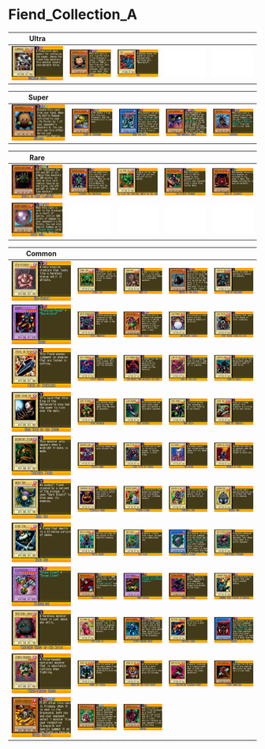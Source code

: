 # Fiend_Collection_A

|Ultra| | | | |
|---|---|---|---|---|
|[![Summoned Skull ](../images/WC6-EN/0022-SummonedSkull-WC6-EN-VG.png)](https://yugipedia.com/wiki/Summoned_Skull_(World_Championship_2006))|[![Sangan ](../images/WC6-EN/0053-Sangan-WC6-EN-VG.png)](https://yugipedia.com/wiki/Sangan_(World_Championship_2006))|[![Zoa ](../images/WC6-EN/0349-Zoa-WC6-EN-VG.png)](https://yugipedia.com/wiki/Zoa_(World_Championship_2006))|![Blank](../images/Blank.png)|![Blank](../images/Blank.png)|

|Super| | | | |
|---|---|---|---|---|
|[![Kuriboh ](../images/WC6-EN/0062-Kuriboh-WC6-EN-VG.png)](https://yugipedia.com/wiki/Kuriboh_(World_Championship_2006))|[![Mask of Darkness ](../images/WC6-EN/0108-MaskofDarkness-WC6-EN-VG.png)](https://yugipedia.com/wiki/Mask_of_Darkness_(World_Championship_2006))|[![Zera The Mant ](../images/WC6-EN/0317-ZeraTheMant-WC6-EN-VG.png)](https://yugipedia.com/wiki/Zera_The_Mant_(World_Championship_2006))|[![Toon Summoned Skull ](../images/WC6-EN/0591-ToonSummonedSkull-WC6-EN-VG.png)](https://yugipedia.com/wiki/Toon_Summoned_Skull_(World_Championship_2006))|[![Berfomet ](../images/WC6-EN/0609-Berfomet-WC6-EN-VG.png)](https://yugipedia.com/wiki/Berfomet_(World_Championship_2006))|

|Rare| | | | |
|---|---|---|---|---|
|[![Castle of Dark Illusions ](../images/WC6-EN/0092-CastleofDarkIllusions-WC6-EN-VG.png)](https://yugipedia.com/wiki/Castle_of_Dark_Illusions_(World_Championship_2006))|[![Versago the Destroyer ](../images/WC6-EN/0254-VersagotheDestroyer-WC6-EN-VG.png)](https://yugipedia.com/wiki/Versago_the_Destroyer_(World_Championship_2006))|[![La Jinn the Mystical Genie of the Lamp ](../images/WC6-EN/0335-LaJinntheMysticalGenieoftheLamp-WC6-EN-VG.png)](https://yugipedia.com/wiki/La_Jinn_the_Mystical_Genie_of_the_Lamp_(World_Championship_2006))|[![The Bistro Butcher ](../images/WC6-EN/0436-TheBistroButcher-WC6-EN-VG.png)](https://yugipedia.com/wiki/The_Bistro_Butcher_(World_Championship_2006))|[![Wall of Illusion ](../images/WC6-EN/0698-WallofIllusion-WC6-EN-VG.png)](https://yugipedia.com/wiki/Wall_of_Illusion_(World_Championship_2006))|
|[![Giant Germ ](../images/WC6-EN/0735-GiantGerm-WC6-EN-VG.png)](https://yugipedia.com/wiki/Giant_Germ_(World_Championship_2006))|![Blank](../images/Blank.png)|![Blank](../images/Blank.png)|![Blank](../images/Blank.png)|![Blank](../images/Blank.png)|

|Common| | | | |
|---|---|---|---|---|
|[![Ryu-Kishin ](../images/WC6-EN/0008-RyuKishin-WC6-EN-VG.png)](https://yugipedia.com/wiki/Ryu-Kishin_(World_Championship_2006))|[![Feral Imp ](../images/WC6-EN/0009-FeralImp-WC6-EN-VG.png)](https://yugipedia.com/wiki/Feral_Imp_(World_Championship_2006))|[![Horn Imp ](../images/WC6-EN/0027-HornImp-WC6-EN-VG.png)](https://yugipedia.com/wiki/Horn_Imp_(World_Championship_2006))|[![Reaper of the Cards ](../images/WC6-EN/0093-ReaperoftheCards-WC6-EN-VG.png)](https://yugipedia.com/wiki/Reaper_of_the_Cards_(World_Championship_2006))|[![King of Yamimakai ](../images/WC6-EN/0094-KingofYamimakai-WC6-EN-VG.png)](https://yugipedia.com/wiki/King_of_Yamimakai_(World_Championship_2006))|
|[![Barox ](../images/WC6-EN/0095-Barox-WC6-EN-VG.png)](https://yugipedia.com/wiki/Barox_(World_Championship_2006))|[![Metal Guardian ](../images/WC6-EN/0096-MetalGuardian-WC6-EN-VG.png)](https://yugipedia.com/wiki/Metal_Guardian_(World_Championship_2006))|[![Crass Clown ](../images/WC6-EN/0101-CrassClown-WC6-EN-VG.png)](https://yugipedia.com/wiki/Crass_Clown_(World_Championship_2006))|[![Job-Change Mirror ](../images/WC6-EN/0109-JobChangeMirror-WC6-EN-VG.png)](https://yugipedia.com/wiki/Job-Change_Mirror_(World_Championship_2006))|[![That Which Feeds on Life ](../images/WC6-EN/0115-ThatWhichFeedsonLife-WC6-EN-VG.png)](https://yugipedia.com/wiki/That_Which_Feeds_on_Life_(World_Championship_2006))|
|[![Trial of Nightmare ](../images/WC6-EN/0122-TrialofNightmare-WC6-EN-VG.png)](https://yugipedia.com/wiki/Trial_of_Nightmare_(World_Championship_2006))|[![Witty Phantom ](../images/WC6-EN/0133-WittyPhantom-WC6-EN-VG.png)](https://yugipedia.com/wiki/Witty_Phantom_(World_Championship_2006))|[![The Shadow Who Controls the Dark ](../images/WC6-EN/0144-TheShadowWhoControlstheDark-WC6-EN-VG.png)](https://yugipedia.com/wiki/The_Shadow_Who_Controls_the_Dark_(World_Championship_2006))|[![Lord of the Lamp ](../images/WC6-EN/0145-LordoftheLamp-WC6-EN-VG.png)](https://yugipedia.com/wiki/Lord_of_the_Lamp_(World_Championship_2006))|[![Lord of Zemia ](../images/WC6-EN/0158-LordofZemia-WC6-EN-VG.png)](https://yugipedia.com/wiki/Lord_of_Zemia_(World_Championship_2006))|
|[![Dark King of the Abyss ](../images/WC6-EN/0162-DarkKingoftheAbyss-WC6-EN-VG.png)](https://yugipedia.com/wiki/Dark_King_of_the_Abyss_(World_Championship_2006))|[![Dark Prisoner ](../images/WC6-EN/0165-DarkPrisoner-WC6-EN-VG.png)](https://yugipedia.com/wiki/Dark_Prisoner_(World_Championship_2006))|[![Claw Reacher ](../images/WC6-EN/0169-ClawReacher-WC6-EN-VG.png)](https://yugipedia.com/wiki/Claw_Reacher_(World_Championship_2006))|[![Dark Shade ](../images/WC6-EN/0172-DarkShade-WC6-EN-VG.png)](https://yugipedia.com/wiki/Dark_Shade_(World_Championship_2006))|[![Terra the Terrible ](../images/WC6-EN/0184-TerratheTerrible-WC6-EN-VG.png)](https://yugipedia.com/wiki/Terra_the_Terrible_(World_Championship_2006))|
|[![Midnight Fiend ](../images/WC6-EN/0210-MidnightFiend-WC6-EN-VG.png)](https://yugipedia.com/wiki/Midnight_Fiend_(World_Championship_2006))|[![Madjinn Gunn ](../images/WC6-EN/0219-MadjinnGunn-WC6-EN-VG.png)](https://yugipedia.com/wiki/Madjinn_Gunn_(World_Championship_2006))|[![Dark Titan of Terror ](../images/WC6-EN/0220-DarkTitanofTerror-WC6-EN-VG.png)](https://yugipedia.com/wiki/Dark_Titan_of_Terror_(World_Championship_2006))|[![The Drdek ](../images/WC6-EN/0225-TheDrdek-WC6-EN-VG.png)](https://yugipedia.com/wiki/The_Drdek_(World_Championship_2006))|[![Candle of Fate ](../images/WC6-EN/0227-CandleofFate-WC6-EN-VG.png)](https://yugipedia.com/wiki/Candle_of_Fate_(World_Championship_2006))|
|[![Meda Bat ](../images/WC6-EN/0230-MedaBat-WC6-EN-VG.png)](https://yugipedia.com/wiki/Meda_Bat_(World_Championship_2006))|[![Embryonic Beast ](../images/WC6-EN/0239-EmbryonicBeast-WC6-EN-VG.png)](https://yugipedia.com/wiki/Embryonic_Beast_(World_Championship_2006))|[![Wicked Mirror ](../images/WC6-EN/0246-WickedMirror-WC6-EN-VG.png)](https://yugipedia.com/wiki/Wicked_Mirror_(World_Championship_2006))|[![Megirus Light ](../images/WC6-EN/0256-MegirusLight-WC6-EN-VG.png)](https://yugipedia.com/wiki/Megirus_Light_(World_Championship_2006))|[![Gorgon Egg ](../images/WC6-EN/0262-GorgonEgg-WC6-EN-VG.png)](https://yugipedia.com/wiki/Gorgon_Egg_(World_Championship_2006))|
|[![King Fog ](../images/WC6-EN/0264-KingFog-WC6-EN-VG.png)](https://yugipedia.com/wiki/King_Fog_(World_Championship_2006))|[![Mystic Clown ](../images/WC6-EN/0266-MysticClown-WC6-EN-VG.png)](https://yugipedia.com/wiki/Mystic_Clown_(World_Championship_2006))|[![Bio Plant ](../images/WC6-EN/0277-BioPlant-WC6-EN-VG.png)](https://yugipedia.com/wiki/Bio_Plant_(World_Championship_2006))|[![Fiend's Mirror ](../images/WC6-EN/0323-FiendsMirror-WC6-EN-VG.png)](https://yugipedia.com/wiki/Fiend%27s_Mirror_(World_Championship_2006))|[![Ryu-Kishin Powered ](../images/WC6-EN/0333-RyuKishinPowered-WC6-EN-VG.png)](https://yugipedia.com/wiki/Ryu-Kishin_Powered_(World_Championship_2006))|
|[![Bickuribox ](../images/WC6-EN/0342-Bickuribox-WC6-EN-VG.png)](https://yugipedia.com/wiki/Bickuribox_(World_Championship_2006))|[![Monster Eye ](../images/WC6-EN/0352-MonsterEye-WC6-EN-VG.png)](https://yugipedia.com/wiki/Monster_Eye_(World_Championship_2006))|[![Soul Hunter ](../images/WC6-EN/0397-SoulHunter-WC6-EN-VG.png)](https://yugipedia.com/wiki/Soul_Hunter_(World_Championship_2006))|[![Dragon Seeker ](../images/WC6-EN/0417-DragonSeeker-WC6-EN-VG.png)](https://yugipedia.com/wiki/Dragon_Seeker_(World_Championship_2006))|[![Invader from Another Dimension ](../images/WC6-EN/0464-InvaderfromAnotherDimension-WC6-EN-VG.png)](https://yugipedia.com/wiki/Invader_from_Another_Dimension_(World_Championship_2006))|
|[![Wretched Ghost of the Attic ](../images/WC6-EN/0467-WretchedGhostoftheAttic-WC6-EN-VG.png)](https://yugipedia.com/wiki/Wretched_Ghost_of_the_Attic_(World_Championship_2006))|[![Key Mace #2 ](../images/WC6-EN/0496-KeyMace2-WC6-EN-VG.png)](https://yugipedia.com/wiki/Key_Mace_2_(World_Championship_2006))|[![Hiro's Shadow Scout ](../images/WC6-EN/0506-HirosShadowScout-WC6-EN-VG.png)](https://yugipedia.com/wiki/Hiro%27s_Shadow_Scout_(World_Championship_2006))|[![Whiptail Crow ](../images/WC6-EN/0532-WhiptailCrow-WC6-EN-VG.png)](https://yugipedia.com/wiki/Whiptail_Crow_(World_Championship_2006))|[![Chakra ](../images/WC6-EN/0574-Chakra-WC6-EN-VG.png)](https://yugipedia.com/wiki/Chakra_(World_Championship_2006))|
|[![Three-Headed Geedo ](../images/WC6-EN/0606-ThreeHeadedGeedo-WC6-EN-VG.png)](https://yugipedia.com/wiki/Three-Headed_Geedo_(World_Championship_2006))|[![Beast of Talwar ](../images/WC6-EN/0638-BeastofTalwar-WC6-EN-VG.png)](https://yugipedia.com/wiki/Beast_of_Talwar_(World_Championship_2006))|[![Baron of the Fiend Sword ](../images/WC6-EN/0700-BaronoftheFiendSword-WC6-EN-VG.png)](https://yugipedia.com/wiki/Baron_of_the_Fiend_Sword_(World_Championship_2006))|[![Man-Eating Treasure Chest ](../images/WC6-EN/0701-ManEatingTreasureChest-WC6-EN-VG.png)](https://yugipedia.com/wiki/Man-Eating_Treasure_Chest_(World_Championship_2006))|[![Flash Assailant ](../images/WC6-EN/0733-FlashAssailant-WC6-EN-VG.png)](https://yugipedia.com/wiki/Flash_Assailant_(World_Championship_2006))|
|[![Spear Cretin ](../images/WC6-EN/0737-SpearCretin-WC6-EN-VG.png)](https://yugipedia.com/wiki/Spear_Cretin_(World_Championship_2006))|[![Kiseitai ](../images/WC6-EN/0780-Kiseitai-WC6-EN-VG.png)](https://yugipedia.com/wiki/Kiseitai_(World_Championship_2006))|[![Kryuel ](../images/WC6-EN/0815-Kryuel-WC6-EN-VG.png)](https://yugipedia.com/wiki/Kryuel_(World_Championship_2006))